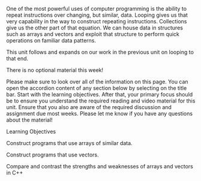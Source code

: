 One of the most powerful uses of computer programming is the ability to repeat instructions over changing, but similar, data.  Looping gives us that very capability in the way to construct repeating instructions.  Collections give us the other part of that equation.  We can house data in structures such as arrays and vectors and exploit that structure to perform quick operations on familiar data patterns.  

This unit follows and expands on our work in the previous unit on looping to that end.

There is no optional material this week!

Please make sure to look over all of the information on this page. You can open the accordion content of any section below by selecting on the title bar.  Start with the learning objectives.  After that, your primary focus should be to ensure you understand the required reading and video material for this unit.  Ensure that you also are aware of the required discussion and assignment due most weeks.  Please let me know if you have any questions about the material! 

Learning Objectives
 

Construct programs that use arrays of similar data.

Construct programs that use vectors.

Compare and contrast the strengths and weaknesses of arrays and vectors in C++
